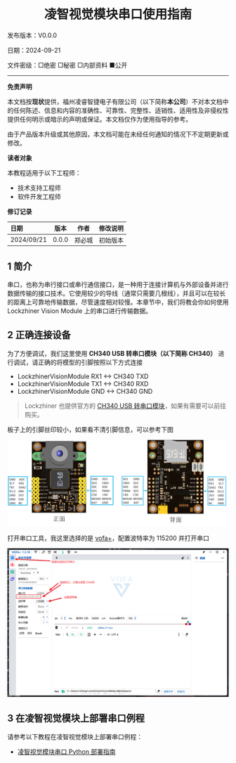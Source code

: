 <h1 align="center">凌智视觉模块串口使用指南</h1>

发布版本：V0.0.0

日期：2024-09-21

文件密级：□绝密 □秘密 □内部资料 ■公开  

---

**免责声明**  

本文档按**现状**提供，福州凌睿智捷电子有限公司（以下简称**本公司**）不对本文档中的任何陈述、信息和内容的准确性、可靠性、完整性、适销性、适用性及非侵权性提供任何明示或暗示的声明或保证。本文档仅作为使用指导的参考。  

由于产品版本升级或其他原因，本文档可能在未经任何通知的情况下不定期更新或修改。  

**读者对象**  

本教程适用于以下工程师：  

- 技术支持工程师  
- 软件开发工程师  

**修订记录**  

| **日期**   | **版本** | **作者** | **修改说明** |
| :--------- | -------- | -------- | ------------ |
| 2024/09/21 | 0.0.0    | 郑必城     | 初始版本     |


## 1 简介

串口，也称为串行接口或串行通信接口，是一种用于连接计算机与外部设备并进行数据传输的接口技术。它使用较少的导线（通常只需要几根线），并且可以在较长的距离上可靠地传输数据，尽管速度相对较慢。本章节中，我们将教会你如何使用 Lockzhiner Vision Module 上的串口进行传输数据。


## 2 正确连接设备

为了方便调试，我们这里使用 **CH340 USB 转串口模块（以下简称 CH340）** 进行调试，请正确的将模型的引脚按照以下方式连接

* LockzhinerVisionModule RX1 <-> CH340 TXD
* LockzhinerVisionModule TX1 <-> CH340 RXD
* LockzhinerVisionModule GND <-> CH340 GND

> Lockzhiner 也提供官方的 [CH340 USB 转串口模块](http://e.tb.cn/h.gMbjEDBRiaOutkO?tk=kBlS35jFQOE)，如果有需要可以前往购买。

板子上的引脚丝印较小，如果看不清引脚信息，可以参考下图

![](../../../images/periphery.png)

打开串口工具，我这里选择的是 [vofa+](https://www.vofa.plus/)，配置波特率为 115200 并打开串口

![](images/vofa.png)

## 3 在凌智视觉模块上部署串口例程

请参考以下教程在凌智视觉模块上部署串口例程：

<!-- - [凌智视觉模块串口 C++ 部署指南](./cpp/README.md) -->
- [凌智视觉模块串口 Python 部署指南](./python/README.md)